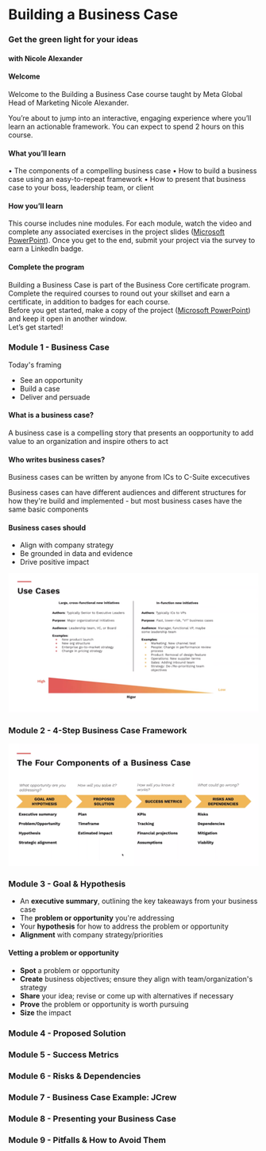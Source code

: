 # Building a Business Case

### Get the green light for your ideas

#### with Nicole Alexander

#### Welcome

Welcome to the Building a Business Case course taught by Meta Global Head of Marketing Nicole Alexander.

You’re about to jump into an interactive, engaging experience where you’ll learn an actionable framework. You can expect to spend 2 hours on this course.


#### What you’ll learn

• The components of a compelling business case
• How to build a business case using an easy-to-repeat framework
• How to present that business case to your boss, leadership team, or client

#### How you’ll learn
This course includes nine modules. For each module, watch the video and complete any associated exercises in the project slides ([Microsoft PowerPoint](https://media.sectionschool.com/courses/building-a-business-case/Building_a_Business_Case_Activity_Packet_(1).pptx)). Once you get to the end, submit your project via the survey to earn a LinkedIn badge.


#### Complete the program
Building a Business Case is part of the Business Core certificate program. Complete the required courses to round out your skillset and earn a certificate, in addition to badges for each course.<br>
Before you get started, make a copy of the project ([Microsoft PowerPoint](https://media.sectionschool.com/courses/building-a-business-case/Building_a_Business_Case_Activity_Packet_(1).pptx)) and keep it open in another window.<br>
Let’s get started!

### Module 1 - Business Case
Today's framing 
- See an opportunity
- Build a case
- Deliver and persuade

#### What is a business case?<br>
A business case is a compelling story that presents an oopportunity to add value to an organization and inspire others to act<br>
#### Who writes business cases?<br>
Business cases can be written by anyone from ICs to C-Suite excecutives

Business cases can have different audiences and different structures for how they're build and implemented - but most business cases have the same basic components
#### Business cases should
- Align with company strategy
- Be grounded in data and evidence
- Drive positive impact

<img src="sc4.png" alt="Alt text" title="Optional title"><br> 
### Module 2 - 4-Step Business Case Framework
<img src="sc5.png" alt="Alt text" title="Optional title"><br> 
### Module 3 - Goal & Hypothesis
- An **executive summary**, outlining the key takeaways from your business case
- The **problem or opportunity** you're addressing
- Your **hypothesis** for how to address the problem or opportunity
- **Alignment** with company strategy/priorities
#### Vetting a problem or opportunity
- **Spot** a problem or opportunity
- **Create** business objectives; ensure they align with team/organization's strategy
- **Share** your idea; revise or come up with alternatives if necessary
- **Prove** the problem or opportunity is worth pursuing
- **Size** the impact
### Module 4 - Proposed Solution
### Module 5 - Success Metrics
### Module 6 - Risks & Dependencies
### Module 7 - Business Case Example: JCrew
### Module 8 - Presenting your Business Case
### Module 9 - Pitfalls & How to Avoid Them
